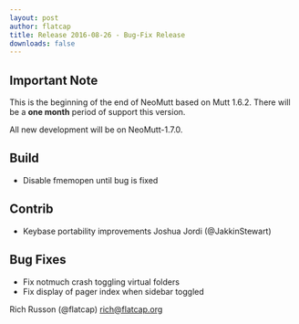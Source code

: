```yaml
---
layout: post
author: flatcap
title: Release 2016-08-26 - Bug-Fix Release
downloads: false
---
```


## Important Note

This is the beginning of the end of NeoMutt based on Mutt 1.6.2.
There will be a **one month** period of support this version.

All new development will be on NeoMutt-1.7.0.

## Build
  - Disable fmemopen until bug is fixed

## Contrib
  - Keybase portability improvements
    Joshua Jordi (@JakkinStewart)

## Bug Fixes
  - Fix notmuch crash toggling virtual folders
  - Fix display of pager index when sidebar toggled

Rich Russon (@flatcap)
rich@flatcap.org

